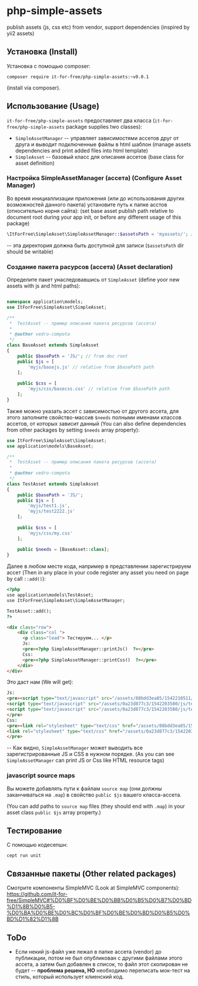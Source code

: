 # php-simple-assets
publish assets (js, css etc) from vendor, support dependencies
(inspired by yii2 assets)

## Установка (Install)

Установка с помощью composer:

```
composer require it-for-free/php-simple-assets:~v0.0.1
```
(install via composer).

## Использование (Usage)

`it-for-free/php-simple-assets` предоставляет два класса (`it-for-free/php-simple-assets` package supplies two classes):
* `SimpleAssetManager` -- управляет зависимостями ассетов друг от друга и выводит подключенные файлы в html шаблон
   (manage assets dependencies and print added files into html template)
* `SimpleAsset`   -- базовый класс для описания ассетов (base class for asset definition)

### Настройка SimpleAssetManager (ассета) (Configure Asset Manager)

Во время инициаллизации приложения (или до использования других возможностей данного пакета) 
установите путь к папке асстов (относительно корня сайта):
(set base asset publish path relative to document root during your app init, or before any different usage of this package)
```php
\ItForFree\SimpleAsset\SimpleAssetManager::$assetsPath = 'myassets/'; // default 'assets/'
```
-- эта директория должна быть доступной для записи
(`$assetsPath` dir should be writable)

### Создание пакета расурсов (ассета) (Asset declaration)

Определите пакет унаследовавшись от `SimpleAsset`
(define yoor new assets with js and html paths):

```php

namespace application\models;
use ItForFree\SimpleAsset\SimpleAsset;

/**
 *  TestAsset -- пример описания пакета ресурсов (ассета)
 *
 * @author vedro-compota
 */
class BaseAsset extends SimpleAsset
{
    public $basePath = 'JS/'; // from doc root
    public $js = [
        'myjs/basejs.js' // relative from $basePath path
    ];
    
    public $css = [
        'myjs/css/basecss.css' // relative from $basePath path
    ];
}
```

Также можно указать ассет с зависимостью от другого ассета, для этого заполните свойство-массив 
`$needs` полными именами классов ассетов, от которых зависит данный
(You can also define dependencies from other packages by setting `$needs` array property):
```php
use ItForFree\SimpleAsset\SimpleAsset;
use application\models\BaseAsset;

/**
 *  TestAsset -- пример описания пакета ресурсов (ассета)
 *
 * @author vedro-compota
 */
class TestAsset extends SimpleAsset
{
    public $basePath = 'JS/';
    public $js = [
        'myjs/test1.js',
        'myjs/test2222.js'
    ];
    
    public $css = [
        'myjs/css/my.css'
    ];
    
    public $needs = [BaseAsset::class];
}
```

Далее в любом месте кода, например в представлении  зарегистрируем ассет (Then in any place in your code register any asset you 
need on page by call `::add()`):

```html
<?php
use application\models\TestAsset;
use ItForFree\SimpleAsset\SimpleAssetManager;

TestAsset::add();
?>

<div class="row">
    <div class="col ">
      <p class="lead"> Тестируем... </p>
      Js:
      <pre><?php SimpleAssetManager::printJs()  ?></pre>
      Css:
      <pre><?php SimpleAssetManager::printCss()  ?></pre>
    </div>
</div>

```
 Это даст нам (We will get):

```html
Js:
<pre><script type="text/javascript" src="/assets/88bdd3ea85/1542210511/js/basejs.js"></script>
<script type="text/javascript" src="/assets/0a23d877c3/1542203580/js/test1.js"></script>
<script type="text/javascript" src="/assets/0a23d877c3/1542203580/js/test2222.js"></script>
</pre>
Css:
<pre><link rel="stylesheet" type="text/css" href="/assets/88bdd3ea85/1542210511/css/basecss.css">
<link rel="stylesheet" type="text/css" href="/assets/0a23d877c3/1542203580/css/my.css">
</pre>
```

-- Как видно, `SimpleAssetManager` может выводить все зарегистрированные JS и CSS в нужном порядке.
(As you can see `SimpleAssetManager` can print JS or Css like HTML resource tags)

### javascript source maps 

Вы можете добавлять пути к файлам `source map`  (они должны заканчиваться на `.map`) в свойство `public $js` вашего класса-ассета.

(You can add paths to `source map` files (they should end with `.map`) in your asset class `public $js` array property.)

## Тестирование

С помощью кодесепшн:
```shell
cept run unit
```

## Связанные пакеты (Other related packages)

Смотрите компоненты SimpleMVC (Look at SimpleMVC components): 
https://github.com/it-for-free/SimpleMVC#%D0%BF%D0%BE%D0%BB%D0%B5%D0%B7%D0%BD%D1%8B%D0%B5-%D0%BA%D0%BE%D0%BC%D0%BF%D0%BE%D0%BD%D0%B5%D0%BD%D1%82%D1%8B



## ToDo

* Если некий js-файл уже лежал в папке ассета (vendor) до публикации, 
потом не был опубликован с другими файлами этого ассета,
 а затем был добавлен в список, то файл этот скопирован не будет -- 
**проблема решена, НО** необходимо переписать мок-тест на стиль, который использует клиенский код.
